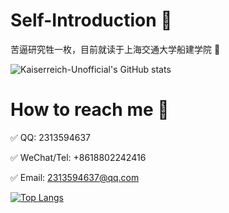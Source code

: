 # Self-Introduction :memo:
苦逼研究牲一枚，目前就读于上海交通大学船建学院 :construction_worker:

![Kaiserreich-Unofficial's GitHub stats](https://github-readme-stats.vercel.app/api?username=Kaiserreich-Unofficial\&bg_color=30,e96443,904e95\&title_color=fff\&text_color=fff)
# How to reach me 📱
:white_check_mark: QQ: 2313594637

:white_check_mark: WeChat/Tel: +8618802242416

:white_check_mark: Email: 2313594637@qq.com

[![Top Langs](https://github-readme-stats.vercel.app/api/top-langs/?username=Kaiserreich-Unofficial&layout=donut-vertical)](https://github.com/anuraghazra/github-readme-stats)
